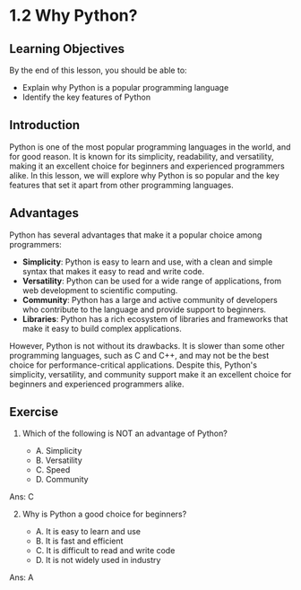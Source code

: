 # 1.2 Why Python?

## Learning Objectives

By the end of this lesson, you should be able to:

- Explain why Python is a popular programming language
- Identify the key features of Python

## Introduction

Python is one of the most popular programming languages in the world, and for good reason. It is known for its simplicity, readability, and versatility, making it an excellent choice for beginners and experienced programmers alike. In this lesson, we will explore why Python is so popular and the key features that set it apart from other programming languages.

## Advantages

Python has several advantages that make it a popular choice among programmers:

- **Simplicity**: Python is easy to learn and use, with a clean and simple syntax that makes it easy to read and write code.
- **Versatility**: Python can be used for a wide range of applications, from web development to scientific computing.
- **Community**: Python has a large and active community of developers who contribute to the language and provide support to beginners.
- **Libraries**: Python has a rich ecosystem of libraries and frameworks that make it easy to build complex applications.

However, Python is not without its drawbacks. It is slower than some other programming languages, such as C and C++, and may not be the best choice for performance-critical applications. Despite this, Python's simplicity, versatility, and community support make it an excellent choice for beginners and experienced programmers alike.

## Exercise

1. Which of the following is NOT an advantage of Python?

   - A. Simplicity
   - B. Versatility
   - C. Speed
   - D. Community

Ans: C

2. Why is Python a good choice for beginners?

   - A. It is easy to learn and use
   - B. It is fast and efficient
   - C. It is difficult to read and write code
   - D. It is not widely used in industry

Ans: A
